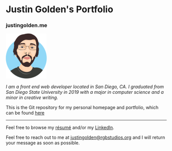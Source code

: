 # Justin Golden's Portfolio 

### justingolden.me

<img src="img/profile.svg" width="128px">

*I am a front end web developer located in San Diego, CA. I graduated from San Diego State University in 2019 with a major in computer science and a minor in creative writing.*

This is the Git repository for my personal homepage and portfolio, which can be found [here](justingolden.me)

<hr>

Feel free to browse my [résumé](https://docs.google.com/document/d/1VVc8aKE7PzgPKuNurS1LN_qIJpVeo88-q3IT4Qr215Y/edit?usp=sharing) and/or my [LinkedIn](http://linkedin.com/in/justingolden21).

Feel free to reach out to me at [justingolden@rgbstudios.org](mailto:justingolden@rgbstudios.org) and I will return your message as soon as possible.
